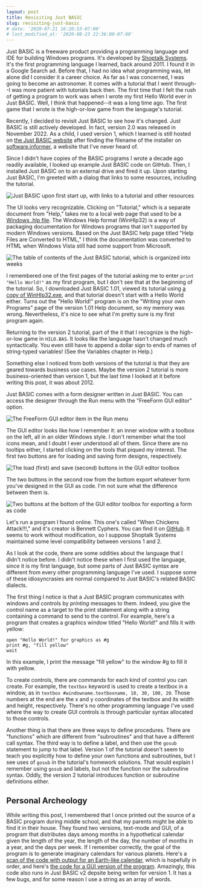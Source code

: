 ```yaml
---
layout: post
title: Revisiting Just BASIC
slug: revisiting-just-basic
# date: '2020-07-21 16:20:53-07:00'
# last_modified_at: '2020-08-23 22:36:00-07:00'
---
```


Just BASIC is a freeware product providing a programming language and IDE for
building Windows programs. It's developed by [Shoptalk
Systems](https://justbasic.com/aboutus.html). It's the first programming
language I learned, back around 2011. I found it in a Google Search ad. Before
that, I had no idea what programming was, let alone did I consider it a career
choice. As far as I was concerned, I was going to become an astronomer. It comes
with a tutorial that I went through--I was more patient with tutorials back
then. The first time that I felt the rush of getting a program to work was when
I wrote my first Hello World ever in Just BASIC. Well, I think that happened--it
was a long time ago. The first game that I wrote is the high-or-low game from
the language's tutorial.

Recently, I decided to revisit Just BASIC to see how it's changed. Just BASIC is
still actively developed. In fact, version 2.0 was released in November 2022. As a child, I
used version 1, which I learned is still hosted on [the Just BASIC
website](https://justbasic.com/jbwin101.exe) after finding the filename of the
installer on
[software.informer](https://just-basic.software.informer.com/download/), a
website that I've never heard of.

Since I didn't have copies of the BASIC programs I wrote a decade ago readily
available, I looked up example Just BASIC code on GitHub. Then, I installed Just
BASIC on to an external drive and fired it up. Upon starting Just BASIC, I'm
greeted with a dialog that links to some resources, including the tutorial.

![Just BASIC upon first start up, with links to a tutorial and other
resources](/assets/revisiting-just-basic/just-basic-start.png)

The UI looks very recognizable. Clicking on "Tutorial," which is a separate
document from "Help," takes me to a local web page that used to be a [Windows
.hlp
file](https://support.microsoft.com/en-us/topic/error-opening-help-in-windows-based-programs-feature-not-included-or-help-not-supported-3c841463-d67c-6062-0ee7-1a149da3973b).
The Windows Help format (WinHlp32) is a way of packaging documentation for
Windows programs that isn't supported by modern Windows versions. Based on the
Just BASIC help page titled "Help Files are Converted to HTML," I think the
documentation was converted to HTML when Windows Vista still had some support
from Microsoft.

![The table of contents of the Just BASIC tutorial, which is organized into
weeks](/assets/revisiting-just-basic/tutorial-toc.png)

I remembered one of the first pages of the tutorial asking me to enter `print
"Hello World!"` as my first program, but I don't see that at the beginning of
the tutorial. So, I downloaded Just BASIC 1.01, viewed its tutorial using [a
copy of
WinHlp32.exe](https://raxsoft.com/raxccm/software_mirrors.php?pid=1&progid=13),
and that tutorial doesn't start with a Hello World either. Turns out the "Hello
World!" program is on the "Writing your own Programs" page of the version 1.01
Help document, so my memory was wrong. Nevertheless, it's nice to see what I'm
pretty sure is my first program again.

Returning to the version 2 tutorial, part of the it that I recognize is the
high-or-low game in `HILO.BAS`. It looks like the language hasn't changed much
syntactically. You even still have to append a dollar sign to ends of names of
string-typed variables! (See the Variables chapter in Help.)

Something else I noticed from both versions of the tutorial is that they are
geared towards business use cases. Maybe the version 2 tutorial is more
business-oriented than version 1, but the last time I looked at it before
writing this post, it was about 2012.

Just BASIC comes with a form designer written in Just BASIC. You can access the
designer through the Run menu with the "FreeForm GUI editor" option.

![The FreeForm GUI editor item in the Run
menu](/assets/revisiting-just-basic/free-form-gui-run-menu.png)

The GUI editor looks like how I remember it: an inner window with a toolbox on
the left, all in an older Windows style. I don't remember what the tool icons
mean, and I doubt I ever understood all of them. Since there are no tooltips
either, I started clicking on the tools that piqued my interest. The first two
buttons are for loading and saving form designs, respectively.

![The load (first) and save (second) buttons in the GUI editor
toolbox](/assets/revisiting-just-basic/load-and-save-form.jpg)

The two buttons in the second row from the bottom export whatever form you've
designed in the GUI as code. I'm not sure what the difference between them is.

![Two buttons at the bottom of the GUI editor toolbox for exporting a form as
code](/assets/revisiting-just-basic/export-form.jpg)

Let's run a program I found online. This one's called "When Chickens Attack!!!,"
and it's creator is Bennett Cyphers. You can find it on
[GitHub](https://github.com/bcyphers/justBASIC). It seems to work without
modification, so I suppose Shoptalk Systems maintained some level compatibility
between versions 1 and 2.

As I look at the code, there are some oddities about the language that I didn't
notice before. I didn't notice these when I first used the language, since it is
my first language, but some parts of Just BASIC syntax are different from every
other programming language I've used. I suppose some of these idiosyncrasies are
normal compared to Just BASIC's related BASIC dialects.

The first thing I notice is that a Just BASIC program communicates with windows
and controls by *printing* messages to them. Indeed, you give the control name
as a target to the print statement along with a string containing a command to
send to the control. For example, here's a program that creates a graphics
window titled "Hello World!" and fills it with yellow:

```basic
open "Hello World!" for graphics as #g
print #g, "fill yellow"
wait
```

In this example, I print the message "fill yellow" to the window #g to fill it
with yellow.

To create controls, there are commands for each kind of control you can create.
For example, the `textbox` keyword is used to create a textbox in a window, as
in `textbox #windowname.textboxname, 10, 30, 100, 20`. Those numbers at the end
are the x and y coordinates of the textbox and its width and height,
respectively. There's no other programming language I've used where the way to
create GUI controls is through particular syntax allocated to those controls.

Another thing is that there are three ways to define procedures. There are
"functions" which are different from "subroutines" and that have a different
call syntax. The third way is to define a label, and then use the `gosub`
statement to jump to that label. Version 1 of the tutorial doesn't seem to teach
you explicitly how to define your own functions and subroutines, but I see uses
of `gosub` in the tutorial's homework solutions. That would explain I remember
using `gosub` and labels, but not the function nor the subroutine syntax. Oddly,
the version 2 tutorial introduces function or subroutine definitions either.

## Personal Archeology

While writing this post, I remembered that I once printed out the source of a
BASIC program during middle school, and that my parents might be able to find it
in their house. They found two versions, text-mode and GUI, of a program that
distributes days among months in a hypothetical calendar given the length of the
year, the length of the day, the number of months in a year, and the days per
week. If I remember correctly, the goal of the program is to generate imaginary
calendars for various planets. Here's a [scan of the code with output for an
Earth-like calendar](/assets/revisiting-just-basic/calendar-basic-ocr.pdf),
which is hopefully in order, and here's [the code for a GUI version of the
program](/assets/revisiting-just-basic/calendar-gui.bas). Amazingly, this code
also runs in Just BASIC v2 depsite being writen for version 1. It has a few
bugs, and for some reason I use a string as an array of words.

<!-- TODO: Conclude somehow -->
